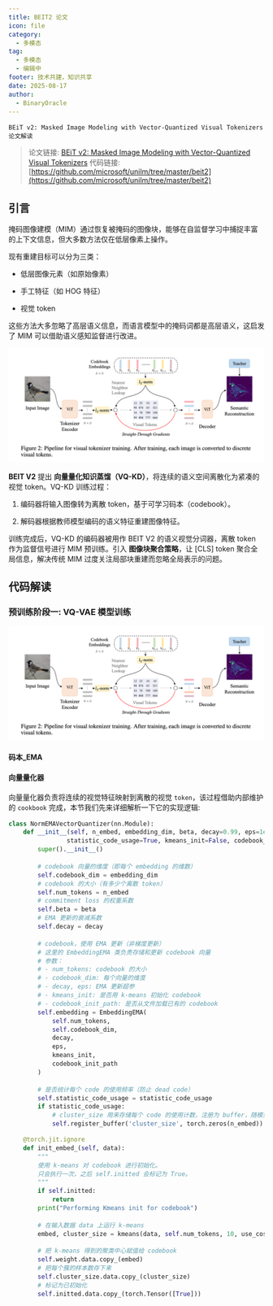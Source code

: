 ```yaml
---
title: BEIT2 论文
icon: file
category:
  - 多模态
tag:
  - 多模态
  - 编辑中
footer: 技术共建，知识共享
date: 2025-08-17
author:
  - BinaryOracle
---
```


`BEiT v2: Masked Image Modeling with Vector-Quantized Visual Tokenizers 论文解读` 

<!-- more -->

> 论文链接: [BEiT v2: Masked Image Modeling with Vector-Quantized Visual Tokenizers](https://arxiv.org/abs/2208.06366)
> 代码链接: [https://github.com/microsoft/unilm/tree/master/beit2](https://github.com/microsoft/unilm/tree/master/beit2)

## 引言

掩码图像建模（MIM）通过恢复被掩码的图像块，能够在自监督学习中捕捉丰富的上下文信息，但大多数方法仅在低层像素上操作。

现有重建目标可以分为三类：

* 低层图像元素（如原始像素）

* 手工特征（如 HOG 特征）

* 视觉 token

这些方法大多忽略了高层语义信息，而语言模型中的掩码词都是高层语义，这启发了 MIM 可以借助语义感知监督进行改进。

![](beit2/1.png)

**BEIT V2** 提出 **向量量化知识蒸馏（VQ-KD）**，将连续的语义空间离散化为紧凑的视觉 token。VQ-KD 训练过程：

1. 编码器将输入图像转为离散 token，基于可学习码本（codebook）。

2. 解码器根据教师模型编码的语义特征重建图像特征。

训练完成后，VQ-KD 的编码器被用作 BEIT V2 的语义视觉分词器，离散 token 作为监督信号进行 MIM 预训练。引入 **图像块聚合策略**，让 \[CLS] token 聚合全局信息，解决传统 MIM 过度关注局部块重建而忽略全局表示的问题。

## 代码解读

### 预训练阶段一: VQ-VAE 模型训练

![](beit2/1.png)

#### 码本_EMA



#### 向量量化器

向量量化器负责将连续的视觉特征映射到离散的视觉 `token`，该过程借助内部维护的 `cookbook` 完成，本节我们先来详细解析一下它的实现逻辑:

```python
class NormEMAVectorQuantizer(nn.Module):
    def __init__(self, n_embed, embedding_dim, beta, decay=0.99, eps=1e-5, 
                statistic_code_usage=True, kmeans_init=False, codebook_init_path=''):
        super().__init__()
        
        # codebook 向量的维度（即每个 embedding 的维数）
        self.codebook_dim = embedding_dim
        # codebook 的大小（有多少个离散 token）
        self.num_tokens = n_embed
        # commitment loss 的权重系数
        self.beta = beta
        # EMA 更新的衰减系数
        self.decay = decay
        
        # codebook，使用 EMA 更新（非梯度更新）
        # 这里的 EmbeddingEMA 类负责存储和更新 codebook 向量
        # 参数：
        # - num_tokens: codebook 的大小
        # - codebook_dim: 每个向量的维度
        # - decay, eps: EMA 更新超参
        # - kmeans_init: 是否用 k-means 初始化 codebook
        # - codebook_init_path: 是否从文件加载已有的 codebook
        self.embedding = EmbeddingEMA(
            self.num_tokens, 
            self.codebook_dim, 
            decay, 
            eps, 
            kmeans_init, 
            codebook_init_path
        )
        
        # 是否统计每个 code 的使用频率（防止 dead code）
        self.statistic_code_usage = statistic_code_usage
        if statistic_code_usage:
            # cluster_size 用来存储每个 code 的使用计数，注册为 buffer，随模型保存
            self.register_buffer('cluster_size', torch.zeros(n_embed))
```

```python
    @torch.jit.ignore
    def init_embed_(self, data):
        """
        使用 k-means 对 codebook 进行初始化。
        只会执行一次，之后 self.initted 会标记为 True。
        """
        if self.initted:
            return
        print("Performing Kmeans init for codebook")

        # 在输入数据 data 上运行 k-means
        embed, cluster_size = kmeans(data, self.num_tokens, 10, use_cosine_sim = True)

        # 把 k-means 得到的聚类中心赋值给 codebook
        self.weight.data.copy_(embed)
        # 把每个簇的样本数存下来
        self.cluster_size.data.copy_(cluster_size)
        # 标记为已初始化
        self.initted.data.copy_(torch.Tensor([True]))
```
